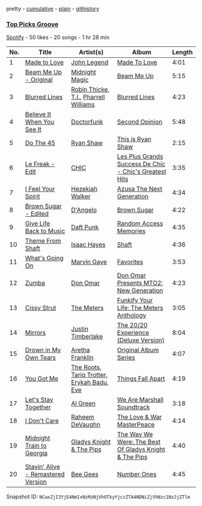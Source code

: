 pretty - [cumulative](/playlists/cumulative/38ZGEwSsiHoOEOu446h75W.md) - [plain](/playlists/plain/38ZGEwSsiHoOEOu446h75W) - [githistory](https://github.githistory.xyz/mackorone/spotify-playlist-archive/blob/main/playlists/plain/38ZGEwSsiHoOEOu446h75W)

### [Top Picks Groove](https://open.spotify.com/playlist/38ZGEwSsiHoOEOu446h75W)

> 

[Spotify](https://open.spotify.com/user/spotify) - 50 likes - 20 songs - 1 hr 28 min

| No. | Title | Artist(s) | Album | Length |
|---|---|---|---|---|
| 1 | [Made to Love](https://open.spotify.com/track/4cgRsh3d6A5UmhNoBOhawr) | [John Legend](https://open.spotify.com/artist/5y2Xq6xcjJb2jVM54GHK3t) | [Made To Love](https://open.spotify.com/album/7sGmI3KFbmKaGFY2n81cuf) | 4:01 |
| 2 | [Beam Me Up \- Original](https://open.spotify.com/track/25EfDfv8v8yz6lKIRzefZk) | [Midnight Magic](https://open.spotify.com/artist/3KuNrap7xPWVJCyBHAE4le) | [Beam Me Up](https://open.spotify.com/album/38LdoxlTWhXe7bS9bbVz9s) | 5:15 |
| 3 | [Blurred Lines](https://open.spotify.com/track/5PUvinSo4MNqW7vmomGRS7) | [Robin Thicke](https://open.spotify.com/artist/0ZrpamOxcZybMHGg1AYtHP), [T.I.](https://open.spotify.com/artist/4OBJLual30L7gRl5UkeRcT), [Pharrell Williams](https://open.spotify.com/artist/2RdwBSPQiwcmiDo9kixcl8) | [Blurred Lines](https://open.spotify.com/album/2qVN3yVtkrPT9YL7djTNwt) | 4:23 |
| 4 | [Believe It When You See It](https://open.spotify.com/track/3uJ7YB1zCQH0Y49sd5t1hq) | [Doctorfunk](https://open.spotify.com/artist/00CEG7nPO88zFNuFL2Rz1L) | [Second Opinion](https://open.spotify.com/album/4pR78haiOUY4q8NDeXY5Qd) | 5:48 |
| 5 | [Do The 45](https://open.spotify.com/track/2U0jNidbFdPqOdyDRaKOPY) | [Ryan Shaw](https://open.spotify.com/artist/2DKH5rEF3hui2Ygk20k1bQ) | [This is Ryan Shaw](https://open.spotify.com/album/5GYzOsL4YWs5Y1K6nydzNZ) | 2:15 |
| 6 | [Le Freak \- Edit](https://open.spotify.com/track/6Lphpr9Z6H282Sguw0dUWa) | [CHIC](https://open.spotify.com/artist/0Xf8oDAJYd2D0k3NLI19OV) | [Les Plus Grands Success De Chic \- Chic's Greatest Hits](https://open.spotify.com/album/0VpPfXytCLshrjZFHKQHyc) | 3:35 |
| 7 | [I Feel Your Spirit](https://open.spotify.com/track/0wz95WftLsAb6p8cYgxbkZ) | [Hezekiah Walker](https://open.spotify.com/artist/0pXt4sMs2oRnt528LTYgyd) | [Azusa The Next Generation](https://open.spotify.com/album/6DCAqtLpV7aZedYHy7hRA1) | 4:34 |
| 8 | [Brown Sugar \- Edited](https://open.spotify.com/track/4jBjJ5FUEEUnB7CVvHz1sU) | [D'Angelo](https://open.spotify.com/artist/336vr2M3Va0FjyvB55lJEd) | [Brown Sugar](https://open.spotify.com/album/3DWfRADPpuK3AHHGZNJvUO) | 4:22 |
| 9 | [Give Life Back to Music](https://open.spotify.com/track/0dEIca2nhcxDUV8C5QkPYb) | [Daft Punk](https://open.spotify.com/artist/4tZwfgrHOc3mvqYlEYSvVi) | [Random Access Memories](https://open.spotify.com/album/4m2880jivSbbyEGAKfITCa) | 4:35 |
| 10 | [Theme From Shaft](https://open.spotify.com/track/7nPc4tfJCRvcxxt9Xz3ugx) | [Isaac Hayes](https://open.spotify.com/artist/3IKV7o6WPphDB7cCWXaG3E) | [Shaft](https://open.spotify.com/album/2fJgWsAG6PKSOhcrsNEyDm) | 4:36 |
| 11 | [What's Going On](https://open.spotify.com/track/42PyxnviKRfOa8z39g8aZj) | [Marvin Gaye](https://open.spotify.com/artist/3koiLjNrgRTNbOwViDipeA) | [Favorites](https://open.spotify.com/album/43Axle5un9qnVUp113oHzB) | 3:53 |
| 12 | [Zumba](https://open.spotify.com/track/43CL49bukqUMNxontuQtR2) | [Don Omar](https://open.spotify.com/artist/33ScadVnbm2X8kkUqOkC6Z) | [Don Omar Presents MTO2: New Generation](https://open.spotify.com/album/24j7U1hm7C8WDr8cMdKcxt) | 4:23 |
| 13 | [Cissy Strut](https://open.spotify.com/track/7b8s4Z0abQQ4x4jpct4GjR) | [The Meters](https://open.spotify.com/artist/2JRvXPGWiINrnJljNJhG5s) | [Funkify Your Life: The Meters Anthology](https://open.spotify.com/album/40VWlphQtyDSj3ldPNhDvz) | 3:05 |
| 14 | [Mirrors](https://open.spotify.com/track/4rHZZAmHpZrA3iH5zx8frV) | [Justin Timberlake](https://open.spotify.com/artist/31TPClRtHm23RisEBtV3X7) | [The 20/20 Experience \(Deluxe Version\)](https://open.spotify.com/album/0O82niJ0NpcptYRxogeEZu) | 8:04 |
| 15 | [Drown in My Own Tears](https://open.spotify.com/track/0jagROPNGlbn5t7F1M1FvP) | [Aretha Franklin](https://open.spotify.com/artist/7nwUJBm0HE4ZxD3f5cy5ok) | [Original Album Series](https://open.spotify.com/album/4zyqg7OboQn2E6mH2I8qYB) | 4:07 |
| 16 | [You Got Me](https://open.spotify.com/track/4pdLZsxq0y5oJDb6Cxlokw) | [The Roots](https://open.spotify.com/artist/78xUyw6FkVZrRAtziFdtdu), [Tariq Trotter](https://open.spotify.com/artist/7i3os1iEWOn5UpaylRiMw5), [Erykah Badu](https://open.spotify.com/artist/7IfculRW2WXyzNQ8djX8WX), [Eve](https://open.spotify.com/artist/4d3yvTptO48nOYTPBcPFZC) | [Things Fall Apart](https://open.spotify.com/album/0qbl8aNaCUOvX8HGsZYLfh) | 4:19 |
| 17 | [Let's Stay Together](https://open.spotify.com/track/3uJ8zHRASayItvcSRh8TIm) | [Al Green](https://open.spotify.com/artist/3dkbV4qihUeMsqN4vBGg93) | [We Are Marshall Soundtrack](https://open.spotify.com/album/72gsfXVb92BPzas9adrQ1x) | 3:18 |
| 18 | [I Don't Care](https://open.spotify.com/track/5GIp3XwoMW9bbdUvGB2ydO) | [Raheem DeVaughn](https://open.spotify.com/artist/59NO6KX7wQCG7jGdtH1NtL) | [The Love & War MasterPeace](https://open.spotify.com/album/0mnSA6vwMV26v6GWIrRM7Q) | 4:14 |
| 19 | [Midnight Train to Georgia](https://open.spotify.com/track/6UaocmOO1bO7YwfHv9Kqcy) | [Gladys Knight & The Pips](https://open.spotify.com/artist/0TF2NxkJZPQoX1H53rEFM1) | [The Way We Were: The Best Of Gladys Knight & The Pips](https://open.spotify.com/album/1KedFSRT6J8cWV4cCG06kE) | 4:40 |
| 20 | [Stayin' Alive \- Remastered Version](https://open.spotify.com/track/3LmpQiFNgFCnvAnhhvKUyI) | [Bee Gees](https://open.spotify.com/artist/1LZEQNv7sE11VDY3SdxQeN) | [Number Ones](https://open.spotify.com/album/79F4jBcsI4qg66Xax1u4U8) | 4:45 |

Snapshot ID: `NCwxZjI3YjE4NmIxNzMzNjVhOTkyYjczZTA4NDNiZjVhNzc1NzJjZTlm`
